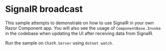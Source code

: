 # SignalR broadcast

This sample attempts to demonstrate on how to use SignalR in your own Razor Component app. You will also see the usage of `ComponentBase.Invoke` in the codebase when updating the UI after receiving data from SignalR.


Run the sample on `ChatR.Server` using `dotnet watch`.